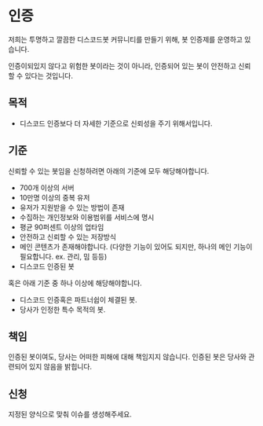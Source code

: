 # 인증

저희는 투명하고 깔끔한 디스코드봇 커뮤니티를 만들기 위해, 봇 인증제를 운영하고 있습니다.

인증이되있지 않다고 위험한 봇이라는 것이 아니라, 인증되어 있는 봇이 안전하고 신뢰할 수 있다는 것입니다.

## 목적

- 디스코드 인증보다 더 자세한 기준으로 신뢰성을 주기 위해서입니다.

## 기준

신뢰할 수 있는 봇임을 신청하려면 아래의 기준에 모두 해당해야합니다.

- 700개 이상의 서버
- 10만명 이상의 중복 유저
- 유저가 지원받을 수 있는 방법이 존재
- 수집하는 개인정보와 이용범위를 서비스에 명시
- 평균 90퍼센트 이상의 업타임
- 안전하고 신뢰할 수 있는 저장방식
- 메인 콘텐츠가 존재해야합니다. (다양한 기능이 있어도 되지만, 하나의 메인 기능이 필요합니다. ex. 관리, 밈 등등)
- 디스코드 인증된 봇

혹은 아래 기준 중 하나 이상에 해당해야합니다.

- 디스코드 인증혹은 파트너쉽이 체결된 봇.
- 당사가 인정한 특수 목적의 봇.

## 책임

인증된 봇이여도, 당사는 어떠한 피해에 대해 책임지지 않습니다.
인증된 봇은 당사와 관련되어 있지 않음을 밝힙니다.

## 신청

지정된 양식으로 맞춰 이슈를 생성해주세요.
